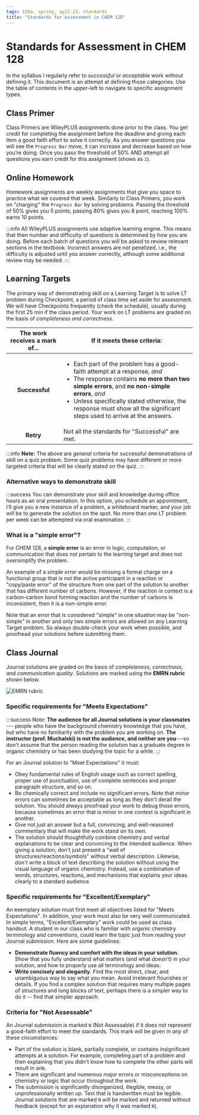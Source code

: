 ```yaml
---
tags: 128a, spring, ay22-23, standards
title: "Standards for Assessment in CHEM 128"
---
```


# Standards for Assessment in CHEM 128

In the syllabus I regularly refer to *successful* or *acceptable* work without defining it. This document is an attempt at defining those categories. Use the table of contents in the upper-left to navigate to specific assignment types. 

## Class Primer

Class Primers are WileyPLUS assignments done prior to the class. You get credit for completing the assignment before the deadline and giving each item a good faith effort to solve it correctly. As you answer questions you will see the `Progress Bar` move, it can increase and decrease based on how you’re doing. Once you pass the threshold of 50% AND attempt all questions you earn credit for this assignment (shows as `1`). 

## Online Homework

Homework assignments are weekly assignments that give you space to practice what we covered that week. Similarly to Class Primers, you work on "charging" the `Progress Bar` by solving problems. Passing the threshold of 50% gives you 5 points, passing 80% gives you 8 point, reaching 100% earns 10 points. 

:::info
All WileyPLUS assignments use adaptive learning engine. This means that then number and difficulty of questions is determined by how you are doing. Before each batch of questions you will be asked to review relevant sections in the textbook. Incorrect answers are not penelized, i.e., the difficulty is adjusted until you answer correctly, although some additional review may be needed. 
:::

## Learning Targets

The primary way of demonstrating skill on a Learning Target is to solve LT problem during Checkpoint, a period of class time set aside for assessment. We will have Checkpoints frequently (check the schedule), usually during the first 25 min if the class period. Your work on LT problems are graded on the basis of *completeness and correctness*. 

| The work receives a mark of... | If it meets these criteria: | 
| :----: | ---- | 
| **Successful** | <ul><li>Each part of the problem has a good-faith attempt at a response, *and*</li><li>The response contains **no more than two simple errors**, and **no non-simple errors**, *and*</li><li>Unless specifically stated otherwise, the response must show all the significant steps used to arrive at the answers.</li></ul>
| **Retry** | Not all the standards for "Successful" are met. | 

:::info
**Note:** The above are *general* criteria for successful demonstrations of skill on a quiz problem. Some quiz problems may have different or more targeted criteria that will be clearly stated on the quiz. 
:::

### Alternative ways to demonstrate skill

:::success
You can demonstrate your skill and knowledge during office hours as an oral presentation. In this option, you schedule an appointment, I’ll give you a new instance of a problem, a whiteboard marker, and your job will be to generate the solution on the spot. No more than one LT problem per week can be attempted via oral examination.
:::

### What is a "simple error"?

For CHEM 128, a **simple error** is an error in logic, computation, or communication that does not pertain to the learning target and does not oversimplify the problem.

An example of a *simple error* would be missing a formal charge on a functional group that is not the active participant in a reaction or "copy/paste error" of the structure from one part of the solution to another that has different number of carbons. However, if the reaction in context is a carbon–carbon bond forming reaction and the number of carbons is inconsistent, then it is a non-simple error. 

Note that an error that is considered "simple" in one situation may be "non-simple" in another and only two simple errors are allowed on any Learning Target problem. So always double-check your work when possible, and proofread your solutions before submitting them. 

## Class Journal

Journal solutions are graded on the basis of *completeness, correctness, and communication quality*. Solutions are marked using the **EMRN rubric** shown below. 

![EMRN rubric](http://rtalbert.org/content/images/2022/04/EMRN-rubric-2020.png)

### Specific requirements for "Meets Expectations"

:::success
Note: **The audience for all Journal solutions is your classmates** --- people who have the background chemistry knowledge that you have, but who have no familiarity with the problem you are working on. **The instructor (prof. Muchalski) is not the audience, and neither are you**---so don't assume that the person reading the solution has a graduate degree in organic chemistry or has been studying the topic for a while. 
::: 

For an Journal solution to "Meet Expectations" it must: 

- Obey fundamental rules of English usage such as correct spelling, proper use of punctuation, use of complete sentences and proper paragraph structure, and so on. 
- Be chemically correct and include no significant errors. Note that *minor* errors can sometimes be acceptable as long as they don't derail the solution. You should always proofread your work to debug those errors, because sometimes an error that is minor in one context is significant in another. 
- Give not just an answer but a full, convincing, and well-reasoned commentary that will make the work stand on its own.
- The solution should thoughtfully combine chemistry and verbal explanations to be clear and convincing to the intended audience. When giving a solution, don't just present a "wall of structures/reactions/symbols" without verbal description. Likewise, don't write a block of text describing the solution without using the visual language of organic chemistry. Instead, use a combination of words, structures, reactions, and mechanisms that explains your ideas clearly to a standard audience. 

### Specific requirements for "Excellent/Exemplary"

An exemplary solution must first meet all objectives listed for "Meets Expectations". In addition, your work must also be very well communicated. In simple terms, "Excellent/Exemplary" work could be used as class handout. A student in our class who is familiar with organic chemistry terminology and conventions, could learn the topic just from reading your Journal submission. Here are some guidelines:

* **Demonstrate fluency and comfort with the ideas in your solution**. Show that you fully understand what matters (and what doesn’t) in your solution, and how to properly use all terminology and ideas.
* **Write concisely and elegantly**. Find the most direct, clear, and unambiguous way to say what you mean. Avoid irrelevant flourishes or details. If you find a complex solution that requires many multiple pages of structures and long blocks of text, perhaps there is a simpler way to do it -- find that simpler approach.

### Criteria for "Not Assessable"

An Journal submission is marked `N` (Not Assessable) if it does not represent a good-faith effort to meet the standards. This mark will be given in *any* of these circumstances: 

- Part of the solution is blank, partially complete, or contains insignificant attempts at a solution. For example, completing part of a problem and then explaining that you didn't know how to complete the other parts will result in an`N`.  
- There are significant and numerous major errors or misconceptions on chemistry or logic that occur throughout the work.
- The submission is significantly disorganized, illegible, messy, or unprofessionally written up. Text that is handwritten must be legible. Journal solutions that are marked `N` will be marked and returned without feedback (except for an explanation why it was marked `N`). 
